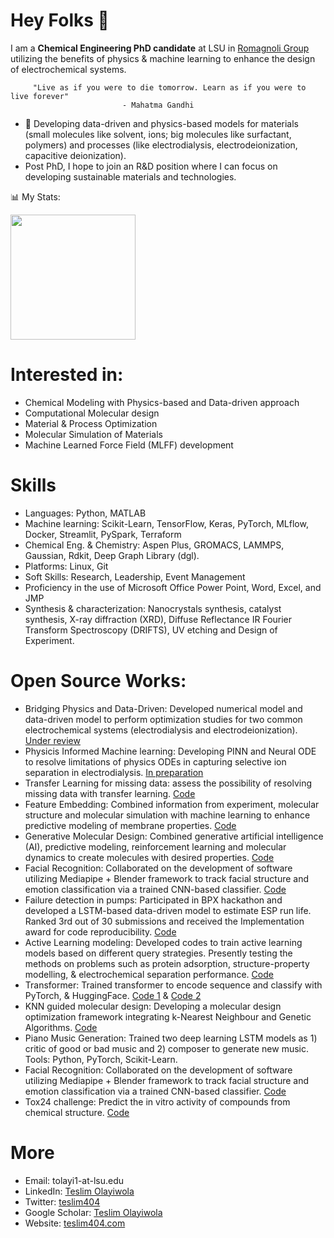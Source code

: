# Hey Folks 👋
I am a **Chemical Engineering PhD candidate** at LSU in [Romagnoli Group](https://pse.che.lsu.edu/)  utilizing the benefits of physics & machine learning to enhance the design of electrochemical systems. 

         "Live as if you were to die tomorrow. Learn as if you were to live forever" 
                             - Mahatma Gandhi

- 🌱 Developing data-driven and physics-based models for materials (small molecules like solvent, ions; big molecules like surfactant, polymers) and processes (like electrodialysis, electrodeionization, capacitive deionization).
- Post PhD, I hope to join an R&D position where I can focus on developing sustainable materials and technologies.

:bar_chart: My Stats: 

<a href="https://git.io/awesome-stats-card">
  <img height=200 align="center" src="https://awesome-github-stats.azurewebsites.net/user-stats/enthusiasticteslim?cardType=octocat&theme=tokyonight&preferLogin=true&card_width=320" />
</a>


# Interested in:
- Chemical Modeling with Physics-based and Data-driven approach
- Computational Molecular design
- Material & Process Optimization
- Molecular Simulation of Materials
- Machine Learned Force Field (MLFF) development

# Skills
- Languages: Python, MATLAB
- Machine learning: Scikit-Learn, TensorFlow, Keras, PyTorch, MLflow, Docker, Streamlit, PySpark, Terraform
- Chemical Eng. & Chemistry: Aspen Plus, GROMACS, LAMMPS, Gaussian, Rdkit, Deep Graph Library (dgl).
- Platforms: Linux, Git
- Soft Skills: Research, Leadership, Event Management
- Proficiency in the use of Microsoft Office Power Point, Word, Excel, and JMP
- Synthesis & characterization: Nanocrystals synthesis, catalyst synthesis, X-ray diffraction (XRD), Diffuse Reflectance IR Fourier Transform Spectroscopy (DRIFTS), UV etching and Design of Experiment.


# Open Source Works:
- Bridging Physics and Data-Driven: Developed numerical model and data-driven model to perform optimization studies for two common electrochemical systems (electrodialysis and electrodeionization). [Under review](https://github.com/EnthusiasticTeslim/HybridEOS)
- Physicis Informed Machine learning: Developing PINN and Neural ODE to resolve limitations of physics ODEs in capturing selective ion separation in electrodialysis. [In preparation](https://github.com/EnthusiasticTeslim/separationPINN)
- Transfer Learning for missing data: assess the possibility of resolving missing data with transfer learning. [Code](https://github.com/EnthusiasticTeslim/ImputeNet)
- Feature Embedding: Combined information from experiment, molecular structure and molecular simulation with machine learning to enhance predictive modeling of membrane properties. [Code](https://github.com/ghisha1/ACTC_MD_ML)
- Generative Molecular Design: Combined generative artificial intelligence (AI), predictive modeling, reinforcement learning and molecular dynamics to create molecules with desired properties. [Code](https://github.com/mnnad/Generative_AI_surfactants_molecules)
- Facial Recognition: Collaborated on the development of software utilizing Mediapipe + Blender framework to track facial structure and emotion classification via a trained CNN-based classifier. [Code](https://github.com/EnthusiasticTeslim/PianoGen)
- Failure detection in pumps: Participated in BPX hackathon and developed a LSTM-based data-driven model to estimate ESP run life. Ranked 3rd out of 30 submissions and received the Implementation award for code reproducibility. [Code](https://github.com/EnthusiasticTeslim/JTK-Challenge)
- Active Learning modeling: Developed codes to train active learning models based on different query strategies. Presently testing the methods on problems such as protein adsorption, structure-property modelling, & electrochemical separation performance. [Code](https://github.com/EnthusiasticTeslim/ActiveLearner)
- Transformer: Trained  transformer to encode sequence and classify with PyTorch, & HuggingFace. [Code 1](https://github.com/EnthusiasticTeslim/SolutionTransformer) & [Code 2](https://github.com/EnthusiasticTeslim/CSC7343-FinalProject/tree/master) 
- KNN guided molecular design: Developing a molecular design optimization framework integrating k-Nearest Neighbour and Genetic Algorithms. [Code](https://github.com/EnthusiasticTeslim/knnGuidedDesign)
- Piano Music Generation: Trained two deep learning LSTM models as 1) critic of good or bad music and 2) composer to generate new music. Tools: Python, PyTorch, Scikit-Learn.
- Facial Recognition: Collaborated on the development of software utilizing Mediapipe + Blender framework to track facial structure and emotion classification via a trained CNN-based classifier. [Code](https://github.com/EnthusiasticTeslim/PianoGen)
- Tox24 challenge: Predict the in vitro activity of compounds from chemical structure. [Code](https://github.com/EnthusiasticTeslim/tox24competition)



# More
+ Email: tolayi1-at-lsu.edu
+ LinkedIn: [Teslim Olayiwola](https://www.linkedin.com/in/teslim-olayiwola-58a997123/)
+ Twitter: [teslim404](https://twitter.com/teslim404)
+ Google Scholar: [Teslim Olayiwola](https://scholar.google.com/citations?user=ao5QlMgAAAAJ&hl=en)
+ Website: [teslim404.com](https://teslim404.com/) 

